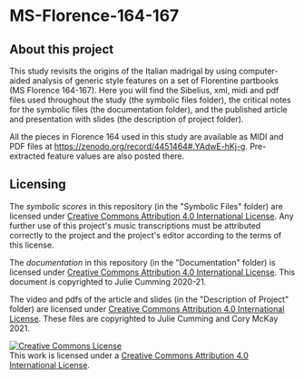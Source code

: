 # MS-Florence-164-167

## About this project

This study revisits the origins of the Italian madrigal by using computer-aided analysis of generic style features on a set of Florentine partbooks (MS Florence 164-167). Here you will find the Sibelius, xml, midi and pdf files used throughout the study (the symbolic files folder), the critical notes for the symbolic files (the documentation folder), and the published article and presentation with slides (the description of project folder).

All the pieces in Florence 164 used in this study are available as MIDI and PDF files at https://zenodo.org/record/4451464#.YAdwE-hKj-g. 
Pre-extracted feature values are also posted there.


## Licensing

The *symbolic scores* in this repository (in the "Symbolic Files" folder) are licensed under [Creative Commons Attribution 4.0 International License](https://creativecommons.org/licenses/by/4.0/). Any further use of this project's music transcriptions must be attributed correctly to the project and the project's editor according to the terms of this license.

The *documentation* in this repository (in the "Documentation" folder) is licensed under [Creative Commons Attribution 4.0 International License](https://creativecommons.org/licenses/by/4.0/). This document is copyrighted to Julie Cumming 2020-21.

The video and pdfs of the article and slides (in the "Description of Project" folder) are licensed under [Creative Commons Attribution 4.0 International License](https://creativecommons.org/licenses/by/4.0/). These files are copyrighted to Julie Cumming and Cory McKay 2021.

<a rel="license" href="http://creativecommons.org/licenses/by/4.0/"><img alt="Creative Commons License" style="border-width:0" src="https://i.creativecommons.org/l/by/4.0/88x31.png" /></a><br />This work is licensed under a <a rel="license" href="http://creativecommons.org/licenses/by/4.0/">Creative Commons Attribution 4.0 International License</a>.
